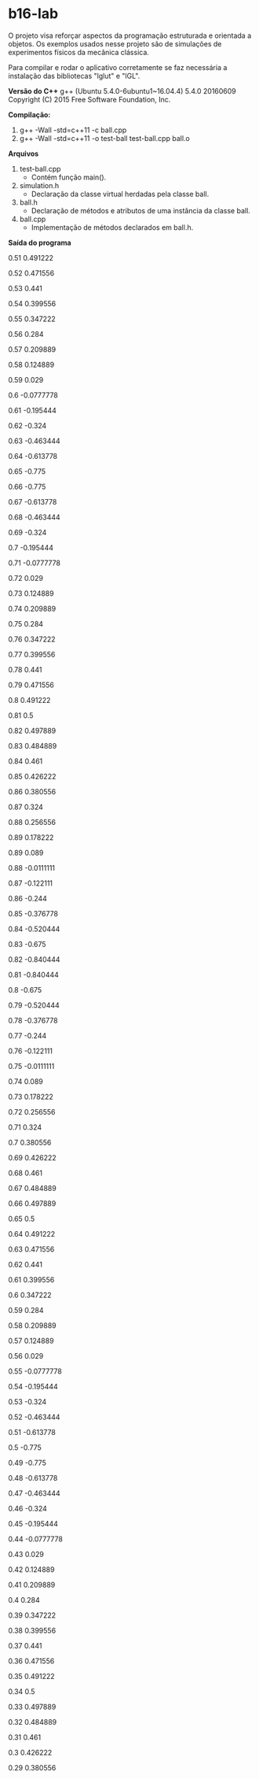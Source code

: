 # b16-lab

O projeto visa reforçar aspectos da programação estruturada e orientada a objetos. Os exemplos usados nesse projeto são de simulações de experimentos físicos da mecânica clássica.

Para compilar e rodar o aplicativo corretamente se faz necessária a instalação das bibliotecas "lglut" e "lGL".

**Versão do C++**
g++ (Ubuntu 5.4.0-6ubuntu1~16.04.4) 5.4.0 20160609
Copyright (C) 2015 Free Software Foundation, Inc.

**Compilação:**
1. g++ -Wall -std=c++11 -c ball.cpp
2. g++ -Wall -std=c++11 -o test-ball test-ball.cpp ball.o

**Arquivos**

1. test-ball.cpp
    * Contém função main().
2. simulation.h
    * Declaração da classe virtual herdadas pela classe ball.
3. ball.h
    * Declaração de métodos e atributos de uma instância da classe ball.
4. ball.cpp
    * Implementação de métodos declarados em ball.h.


**Saída do programa**

0.51 0.491222

0.52 0.471556

0.53 0.441

0.54 0.399556

0.55 0.347222

0.56 0.284

0.57 0.209889

0.58 0.124889

0.59 0.029

0.6 -0.0777778

0.61 -0.195444

0.62 -0.324

0.63 -0.463444

0.64 -0.613778

0.65 -0.775

0.66 -0.775

0.67 -0.613778

0.68 -0.463444

0.69 -0.324

0.7 -0.195444

0.71 -0.0777778

0.72 0.029

0.73 0.124889

0.74 0.209889

0.75 0.284

0.76 0.347222

0.77 0.399556

0.78 0.441

0.79 0.471556

0.8 0.491222

0.81 0.5

0.82 0.497889

0.83 0.484889

0.84 0.461

0.85 0.426222

0.86 0.380556

0.87 0.324

0.88 0.256556

0.89 0.178222

0.89 0.089

0.88 -0.0111111

0.87 -0.122111

0.86 -0.244

0.85 -0.376778

0.84 -0.520444

0.83 -0.675

0.82 -0.840444

0.81 -0.840444

0.8 -0.675

0.79 -0.520444

0.78 -0.376778

0.77 -0.244

0.76 -0.122111

0.75 -0.0111111

0.74 0.089

0.73 0.178222

0.72 0.256556

0.71 0.324

0.7 0.380556

0.69 0.426222

0.68 0.461

0.67 0.484889

0.66 0.497889

0.65 0.5

0.64 0.491222

0.63 0.471556

0.62 0.441

0.61 0.399556

0.6 0.347222

0.59 0.284

0.58 0.209889

0.57 0.124889

0.56 0.029

0.55 -0.0777778

0.54 -0.195444

0.53 -0.324

0.52 -0.463444

0.51 -0.613778

0.5 -0.775

0.49 -0.775

0.48 -0.613778

0.47 -0.463444

0.46 -0.324

0.45 -0.195444

0.44 -0.0777778

0.43 0.029

0.42 0.124889

0.41 0.209889

0.4 0.284

0.39 0.347222

0.38 0.399556

0.37 0.441

0.36 0.471556

0.35 0.491222

0.34 0.5

0.33 0.497889

0.32 0.484889

0.31 0.461

0.3 0.426222

0.29 0.380556

